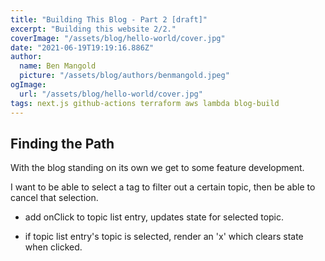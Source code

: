 ```yaml
---
title: "Building This Blog - Part 2 [draft]"
excerpt: "Building this website 2/2."
coverImage: "/assets/blog/hello-world/cover.jpg"
date: "2021-06-19T19:19:16.886Z"
author:
  name: Ben Mangold
  picture: "/assets/blog/authors/benmangold.jpeg"
ogImage:
  url: "/assets/blog/hello-world/cover.jpg"
tags: next.js github-actions terraform aws lambda blog-build
---
```


## Finding the Path

With the blog standing on its own we get to some feature development.

I want to be able to select a tag to filter out a certain topic, then be able to cancel that selection.

- add onClick to topic list entry, updates state for selected topic.

- if topic list entry's topic is selected, render an 'x' which clears state when clicked.
